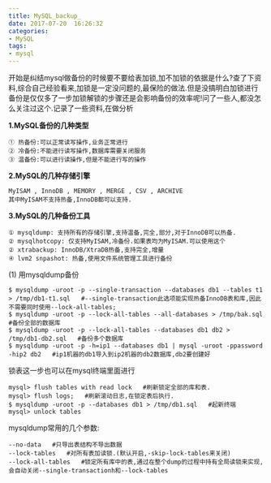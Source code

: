 ```yaml
---
title: MySQL_backup_
date: 2017-07-20  16:26:32
categories:
- MySQL
tags:
- mysql
---
```


<!-- more -->

开始是纠结mysql做备份的时候要不要给表加锁,加不加锁的依据是什么?查了下资料,综合自己经验看来,加锁是一定没问题的,最保险的做法.但是没搞明白加锁进行备份是仅仅多了一步加锁解锁的步骤还是会影响备份的效率呢!问了一些人,都没怎么关注过这个.记录了一些资料,在做分析

**1.MySQL备份的几种类型**

```
① 热备份:可以正常读写操作,业务正常进行
② 冷备份:不能进行读写操作,数据库需要关闭服务
③ 温备份:可以进行读操作,但是不能进行写的操作
```

**2.MySQL的几种存储引擎**

```mysql
MyISAM , InnoDB , MEMORY , MERGE , CSV , ARCHIVE 
其中MyISAM不支持热备,InnoDB都可以支持.
```

**3.MySQL的几种备份工具**

```shell
① mysqldump: 支持所有的存储引擎,支持温备,完全,部分,对于InnoDB可以热备.
② mysqlhotcopy: 仅支持MyISAM,冷备份.如果表均为MyISAM.可以使用这个
② xtrabackup: InnoDB/XtraDB热备,支持完全,增量
④ lvm2 snpashot: 热备,使用文件系统管理工具进行备份 
```

(1) 用mysqldump备份

```shell
$ mysqldump -uroot -p --single-transaction --databases db1 --tables t1 > /tmp/db1-t1.sql   #--single-transaction此选项能实现热备InnoDB表和库,因此不需要同时使用--lock-all-tables;
$ mysqldump -uroot -p --lock-all-tables --all-databases > /tmp/bak.sql   #备份全部的数据库
$ mysqldump -uroot -p --lock-all-tables --databases db1 db2 > /tmp/db1-db2.sql   #备份多个数据库
$ mysqldump -uroot -p -h=ip1 --databases db1 | mysql -uroot -ppassword -hip2 db2   #ip1机器的db1导入到ip2机器的db2数据库,db2要创建好 
```

锁表这一步也可以在mysql终端里面进行

```mysql
mysql> flush tables with read lock   #刷新锁定全部的库和表.
mysql> flush logs;   #刷新滚动日志,在锁定表后执行.
$ mysqldump -uroot -p --databases db1 > /tmp/db1.sql   #起新终端
mysql> unlock tables
```

mysqldump常用的几个参数:

```shell
--no-data   #只导出表结构不导出数据
--lock-tables   #对所有表加读锁.(默认开启,-skip-lock-tables来关闭)
--lock-all-tables   #锁定所有库中的表,通过在整个dump的过程中持有全局读锁来实现,会自动关闭--single-transactionh和--lock-tables
```

